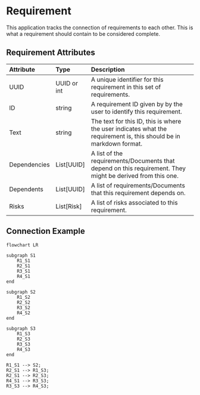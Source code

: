 # Requirement

This application tracks the connection of requirements to each other. This is
what a requirement should contain to be considered complete.

## Requirement Attributes

| Attribute    | Type        | Description                                                                                                        |
| :----------- | :---------- | :----------------------------------------------------------------------------------------------------------------- |
| UUID         | UUID or int | A unique identifier for this requirement in this set of requirements.                                              |
| ID           | string      | A requirement ID given by by the user to identify this requirement.                                                |
| Text         | string      | The text for this ID, this is where the user indicates what the requirement is, this should be in markdown format. |
| Dependencies | List[UUID]  | A list of the requirements/Documents that depend on this requirement. They might be derived from this one.         |
| Dependents   | List[UUID]  | A list of requirements/Documents that this requirement depends on.                                                 |
| Risks        | List[Risk]  | A list of risks associated to this requirement.                                                                    |

## Connection Example

```mermaid
flowchart LR

subgraph S1
    R1_S1
    R2_S1
    R3_S1
    R4_S1
end

subgraph S2
    R1_S2
    R2_S2
    R3_S2
    R4_S2
end

subgraph S3
    R1_S3
    R2_S3
    R3_S3
    R4_S3
end

R1_S1 --> S2;
R2_S1 --> R1_S3;
R2_S1 --> R2_S3;
R4_S1 --> R3_S3;
R3_S3 --> R4_S3;
```
